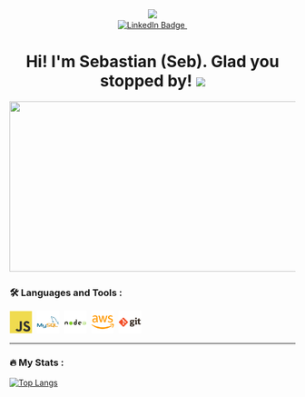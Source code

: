 <div id="header" align="center">
  <img src="https://media.giphy.com/media/v1.Y2lkPTc5MGI3NjExNHVpMWxrdDA3bGtoOWp1emEzeWJlbXJxdTZrczZwejFnZGQ1Y2c2cCZlcD12MV9pbnRlcm5hbF9naWZfYnlfaWQmY3Q9cw/UoLt6Tm8wlSnWGfSFs/giphy.gif" width="200"/>
</div>

<div id="badges" align="center">
  <a href="https://www.linkedin.com/in/sebastian-gracia-b6a032199/">
    <img src="https://img.shields.io/badge/LinkedIn-blue?style=for-the-badge&logo=linkedin&logoColor=white" alt="LinkedIn Badge"/>
  </a>
  <img src="https://komarev.com/ghpvc/?username=sgracia13&style=flat-square&color=blue" alt=""/>

  <h1>
  Hi! I'm Sebastian (Seb). Glad you stopped by!
  <img src="https://media.giphy.com/media/hvRJCLFzcasrR4ia7z/giphy.gif" width="30px"/>
</h1>
  </div>

<div align="center">
  <img src="https://media.giphy.com/media/gH1jGsCnQBiFHWMFzh/giphy.gif" width="600" height="300"/>
</div>


### :hammer_and_wrench: Languages and Tools :

<div>
  <img src="https://github.com/devicons/devicon/blob/master/icons/javascript/javascript-original.svg" title="JavaScript" alt="JavaScript" 
width="40" height="40"/>&nbsp;
  <img src="https://github.com/devicons/devicon/blob/master/icons/mysql/mysql-original-wordmark.svg" title="MySQL"  alt="MySQL" width="40" 
height="40"/>&nbsp;
  <img src="https://github.com/devicons/devicon/blob/master/icons/nodejs/nodejs-original-wordmark.svg" title="NodeJS" alt="NodeJS" 
width="40" height="40"/>&nbsp;
  <img src="https://github.com/devicons/devicon/blob/master/icons/amazonwebservices/amazonwebservices-plain-wordmark.svg" title="AWS" 
alt="AWS" width="40" height="40"/>&nbsp;
  <img src="https://github.com/devicons/devicon/blob/master/icons/git/git-original-wordmark.svg" title="Git" **alt="Git" width="40" 
height="40"/>
</div>

---

### :fire: My Stats :
[![Top Langs](https://github-readme-stats.vercel.app/api/top-langs/?username=sgracia13)](https://github.com/anuraghazra/github-readme-stats)



